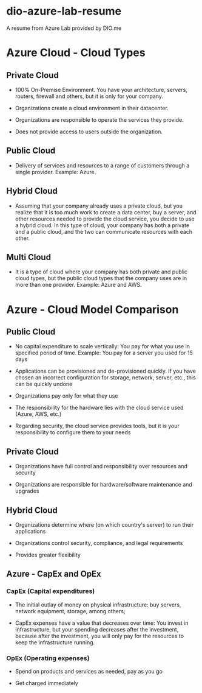 # dio-azure-lab-resume
A resume from Azure Lab provided by DIO.me

# Azure Cloud - Cloud Types

## Private Cloud

 - 100% On-Premise Environment. You have your architecture, servers, routers, firewall and others, but it is only for your company.

 - Organizations create a cloud environment in their datacenter.

 - Organizations are responsible to operate the services they provide.

 - Does not provide access to users outside the organization.

## Public Cloud

 - Delivery of services and resources to a range of customers through a single provider. Example: Azure.

## Hybrid Cloud

 - Assuming that your company already uses a private cloud, but you realize that it is too much work to create a data center, buy a server, and other resources needed to provide the cloud service, you decide to use a hybrid cloud. In this type of cloud, your company has both a private and a public cloud, and the two can communicate resources with each other.

 ## Multi Cloud

  - It is a type of cloud where your company has both private and public cloud types, but the public cloud types that the company uses are in more than one provider. Example: Azure and AWS.
  
# Azure - Cloud Model Comparison

## Public Cloud

 - No capital expenditure to scale vertically: You pay for what you use in specified period of time. Example: You pay for a server you used for 15 days

 - Applications can be provisioned and de-provisioned quickly. If you have chosen an incorrect configuration for storage, network, server, etc., this can be quickly undone

 - Organizations pay only for what they use

 - The responsibility for the hardware lies with the cloud service used (Azure, AWS, etc.)

 - Regarding security, the cloud service provides tools, but it is your responsibility to configure them to your needs

## Private Cloud

 - Organizations have full control and responsibility over resources and security

 - Organizations are responsible for hardware/software maintenance and upgrades

## Hybrid Cloud

 - Organizations determine where (on which country's server) to run their applications

 - Organizations control security, compliance, and legal requirements

 - Provides greater flexibility

## Azure - CapEx and OpEx

### CapEx (Capital expenditures)

 - The initial outlay of money on physical infrastructure: buy servers, network equipment, storage, among others;

 - CapEx expenses have a value that decreases over time: You invest in infrastructure, but your spending decreases after the investment, because after the investment, you will only pay for the resources to keep the infrastructure running.

### OpEx (Operating expenses)

 - Spend on products and services as needed, pay as you go

 - Get charged immediately
